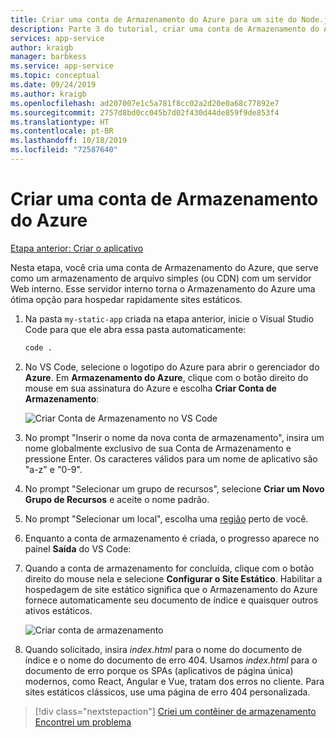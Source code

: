 ```yaml
---
title: Criar uma conta de Armazenamento do Azure para um site do Node.js estático usando o Visual Studio Code
description: Parte 3 do tutorial, criar uma conta de Armazenamento do Azure
services: app-service
author: kraigb
manager: barbkess
ms.service: app-service
ms.topic: conceptual
ms.date: 09/24/2019
ms.author: kraigb
ms.openlocfilehash: ad207007e1c5a781f8cc02a2d20e0a68c77892e7
ms.sourcegitcommit: 2757d8bd0cc045b7d02f430d44de859f9de853f4
ms.translationtype: HT
ms.contentlocale: pt-BR
ms.lasthandoff: 10/18/2019
ms.locfileid: "72587640"
---
```

# <a name="create-an-azure-storage-account"></a>Criar uma conta de Armazenamento do Azure

[Etapa anterior: Criar o aplicativo](tutorial-vscode-static-website-node-02.md)

Nesta etapa, você cria uma conta de Armazenamento do Azure, que serve como um armazenamento de arquivo simples (ou CDN) com um servidor Web interno. Esse servidor interno torna o Armazenamento do Azure uma ótima opção para hospedar rapidamente sites estáticos.

1. Na pasta `my-static-app` criada na etapa anterior, inicie o Visual Studio Code para que ele abra essa pasta automaticamente:

    ```bash
    code .
    ```

1. No VS Code, selecione o logotipo do Azure para abrir o gerenciador do **Azure**. Em **Armazenamento do Azure**, clique com o botão direito do mouse em sua assinatura do Azure e escolha **Criar Conta de Armazenamento**:

    ![Criar Conta de Armazenamento no VS Code](media/static-website/create-storage-account.png)

1. No prompt "Inserir o nome da nova conta de armazenamento", insira um nome globalmente exclusivo de sua Conta de Armazenamento e pressione Enter. Os caracteres válidos para um nome de aplicativo são "a-z" e "0-9".

1. No prompt "Selecionar um grupo de recursos", selecione **Criar um Novo Grupo de Recursos** e aceite o nome padrão.

1. No prompt "Selecionar um local", escolha uma [região](https://azure.microsoft.com/regions/) perto de você.

1. Enquanto a conta de armazenamento é criada, o progresso aparece no painel **Saída** do VS Code:

1. Quando a conta de armazenamento for concluída, clique com o botão direito do mouse nela e selecione **Configurar o Site Estático**. Habilitar a hospedagem de site estático significa que o Armazenamento do Azure fornece automaticamente seu documento de índice e quaisquer outros ativos estáticos.

    ![Criar conta de armazenamento](media/static-website/configure-static-website.png)

1. Quando solicitado, insira *index.html* para o nome do documento de índice e o nome do documento de erro 404. Usamos *index.html* para o documento de erro porque os SPAs (aplicativos de página única) modernos, como React, Angular e Vue, tratam dos erros no cliente. Para sites estáticos clássicos, use uma página de erro 404 personalizada.

> [!div class="nextstepaction"]
> [Criei um contêiner de armazenamento](tutorial-vscode-static-website-node-04.md) [Encontrei um problema](https://www.research.net/r/PWZWZ52?tutorial=node-deployment-staticwebsite&step=create-storage)
